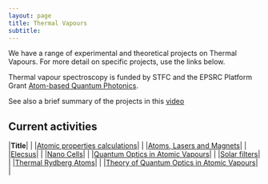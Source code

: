 ```yaml
---
layout: page
title: Thermal Vapours
subtitle:
---
```


We have a range of experimental and theoretical projects on Thermal Vapours. For more detail on specific projects, use the links below.

Thermal vapour spectroscopy is funded by STFC and the EPSRC Platform Grant [Atom-based Quantum Photonics](https://web.archive.org/web/20220810200230/https://gow.epsrc.ukri.org/NGBOViewGrant.aspx?GrantRef=EP/R002061/1).

See also a brief summary of the projects in this [video](https://www.youtube.com/watch?v=wRXSWgUO8lc)

## Current activities

|**Title**|   |
|[Atomic properties calculations](/research/vapours/calcs)|   |
|[Atoms, Lasers and Magnets](/research/vapours/magnets)|   |
|[Elecsus](/research/vapours/elecsus)|   |
|[Nano Cells](/research/vapours/nanocell)|   |
|[Quantum Optics in Atomic Vapours](/research/vapours/optics_expt)|   |
|[Solar filters](/research/vapours/solar)|   |
|[Thermal Rydberg Atoms](/research/vapours/thermal_ryd)|   |
|[Theory of Quantum Optics in Atomic Vapours](/research/vapours/optics)|   |

